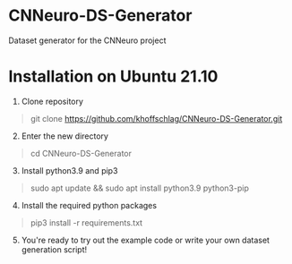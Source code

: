 # CNNeuro-DS-Generator
Dataset generator for the CNNeuro project

# Installation on Ubuntu 21.10
1. Clone repository
> git clone https://github.com/khoffschlag/CNNeuro-DS-Generator.git
2. Enter the new directory
> cd CNNeuro-DS-Generator
3. Install python3.9 and pip3
> sudo apt update && sudo apt install python3.9 python3-pip
4. Install the required python packages
> pip3 install -r requirements.txt
5. You're ready to try out the example code or write your own dataset generation script!